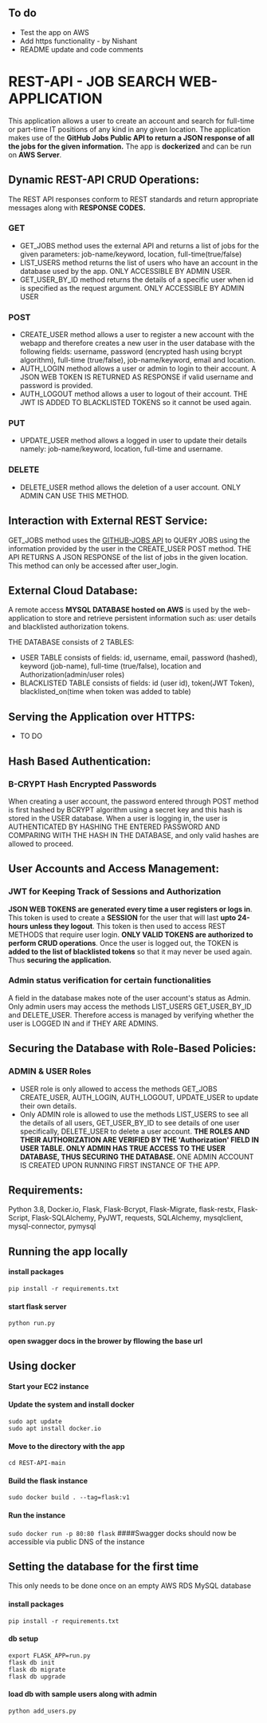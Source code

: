 ## To do
- Test the app on AWS
- Add https functionality - by Nishant 
- README update and code comments

# REST-API - JOB SEARCH WEB-APPLICATION

This application allows a user to create an account and search for full-time or part-time IT positions of any kind in any given location. The application makes use of the <b> GitHub Jobs Public API to return a JSON response of all the jobs for the given information.</b>
The app is <b>dockerized</b> and can be run on <b>AWS Server</b>. 

## Dynamic REST-API CRUD Operations: 
The REST API responses conform to REST standards and return appropriate messages along with <b>RESPONSE CODES.</b>

### GET
 - GET_JOBS method uses the external API and returns a list of jobs for the given parameters: job-name/keyword, location, full-time(true/false)
 - LIST_USERS method returns the list of users who have an account in the database used by the app. ONLY ACCESSIBLE BY ADMIN USER.
 - GET_USER_BY_ID method returns the details of a specific user when id is specified as the request argument. ONLY ACCESSIBLE BY ADMIN USER
 
### POST 
- CREATE_USER method allows a user to register a new account with the webapp and therefore creates a new user in the user database with the following fields: username, password (encrypted hash using bcrypt algorithm), full-time (true/false), job-name/keyword, email and location. 
- AUTH_LOGIN method allows a user or admin to login to their account. A JSON WEB TOKEN IS RETURNED AS RESPONSE if valid username and password is provided.
- AUTH_LOGOUT method allows a user to logout of their account. THE JWT IS ADDED TO BLACKLISTED TOKENS so it cannot be used again.

### PUT 
- UPDATE_USER method allows a logged in user to update their details namely: job-name/keyword, location, full-time and username. 

### DELETE
- DELETE_USER method allows the deletion of a user account. ONLY ADMIN CAN USE THIS METHOD.

## Interaction with External REST Service:
GET_JOBS method uses the <a href="https://jobs.github.com/api">GITHUB-JOBS API</a> to QUERY JOBS using the information provided by the user in the CREATE_USER POST method. THE API RETURNS A JSON RESPONSE of the list of jobs in the given location. This method can only be accessed after user_login. 

## External Cloud Database:
A remote access <b>MYSQL DATABASE hosted on AWS</b> is used by the web-application to store and retrieve persistent information such as: user details and blacklisted authorization tokens.

THE DATABASE consists of 2 TABLES:
 - USER TABLE consists of fields: id, username, email, password (hashed), keyword (job-name), full-time (true/false), location and Authorization(admin/user roles)
 - BLACKLISTED TABLE consists of fields: id (user id), token(JWT Token), blacklisted_on(time when token was added to table)

## Serving the Application over HTTPS:
- TO DO 

## Hash Based Authentication:
### B-CRYPT Hash Encrypted Passwords
When creating a user account, the password entered through POST method is first hashed by BCRYPT algorithm using a secret key and this hash is stored in the USER database. 
When a user is logging in, the user is AUTHENTICATED BY HASHING THE ENTERED PASSWORD AND COMPARING WITH THE HASH IN THE DATABASE, and only valid hashes are allowed to proceed.


## User Accounts and Access Management:
### JWT for Keeping Track of Sessions and Authorization
<b>JSON WEB TOKENS are generated every time a user registers or logs in</b>. This token is used to create a <b>SESSION</b> for the user that will last <b>upto 24-hours unless they logout</b>. This token is then used to access REST METHODS that require user login. <b>ONLY VALID TOKENS are authorized to perform CRUD operations</b>. Once the user is logged out, the TOKEN is <b> added to the list of blacklisted tokens</b> so that it may never be used again. Thus <b>securing the application.</b>

### Admin status verification for certain functionalities
A field in the database makes note of the user account's status as Admin. Only admin users may access the methods LIST_USERS GET_USER_BY_ID and DELETE_USER. Therefore access is managed by verifying whether the user is LOGGED IN and if THEY ARE ADMINS.

## Securing the Database with Role-Based Policies:
### ADMIN & USER Roles
- USER role is only allowed to access the methods GET_JOBS CREATE_USER, AUTH_LOGIN, AUTH_LOGOUT, UPDATE_USER to update their own details. 
- Only ADMIN role is allowed to use the methods LIST_USERS to see all the details of all users, GET_USER_BY_ID to see details of one user specifically, DELETE_USER to delete a user account.
<b>THE ROLES AND THEIR AUTHORIZATION ARE VERIFIED BY THE 'Authorization' FIELD IN USER TABLE. ONLY ADMIN HAS TRUE ACCESS TO THE USER DATABASE, THUS SECURING THE DATABASE. </b>
 ONE ADMIN ACCOUNT IS CREATED UPON RUNNING FIRST INSTANCE OF THE APP.

## Requirements: 
Python 3.8, Docker.io, Flask, Flask-Bcrypt, Flask-Migrate, flask-restx, 
Flask-Script, Flask-SQLAlchemy, PyJWT, requests, SQLAlchemy, 
mysqlclient, mysql-connector, pymysql


## Running the app locally

#### install packages
``` pip install -r requirements.txt ```

#### start flask server
``` python run.py ```

#### open swagger docs in the brower by fllowing the base url

## Using docker
#### Start your EC2 instance
#### Update the system and install docker 
```sudo apt update```<br>
```sudo apt install docker.io```
#### Move to the directory with the app
```cd REST-API-main```
#### Build the flask instance
```sudo docker build . --tag=flask:v1```
#### Run the instance
```sudo docker run -p 80:80 flask```
####Swagger docks should now be accessible via public DNS of the instance

## Setting the database for the first time
This only needs to be done once on an empty AWS RDS MySQL database
#### install packages
``` pip install -r requirements.txt ```
#### db setup
``` export FLASK_APP=run.py ```<br>
``` flask db init ```<br>
``` flask db migrate ```<br>
``` flask db upgrade ```<br>

#### load db with sample users along with admin
``` python add_users.py ```
